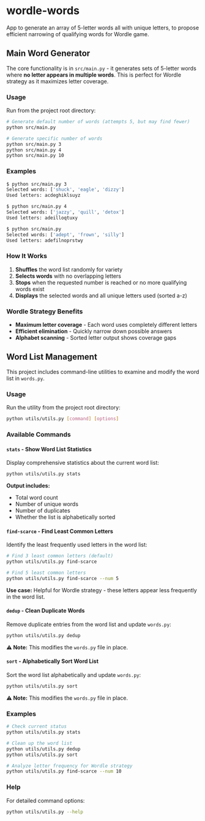 # wordle-words
App to generate an array of 5-letter words all with unique letters, to propose efficient narrowing of qualifying words for Wordle game.

## Main Word Generator

The core functionality is in `src/main.py` - it generates sets of 5-letter words where **no letter appears in multiple words**. This is perfect for Wordle strategy as it maximizes letter coverage.

### Usage

Run from the project root directory:

```bash
# Generate default number of words (attempts 5, but may find fewer)
python src/main.py

# Generate specific number of words
python src/main.py 3
python src/main.py 4
python src/main.py 10
```

### Examples

```bash
$ python src/main.py 3
Selected words: ['shuck', 'eagle', 'dizzy']
Used letters: acdeghiklsuyz

$ python src/main.py 4
Selected words: ['jazzy', 'quill', 'detox']
Used letters: adeilloqtuxy

$ python src/main.py
Selected words: ['adept', 'frown', 'silly']
Used letters: adefilnoprstwy
```

### How It Works

1. **Shuffles** the word list randomly for variety
2. **Selects words** with no overlapping letters
3. **Stops** when the requested number is reached or no more qualifying words exist
4. **Displays** the selected words and all unique letters used (sorted a-z)

### Wordle Strategy Benefits

- **Maximum letter coverage** - Each word uses completely different letters
- **Efficient elimination** - Quickly narrow down possible answers
- **Alphabet scanning** - Sorted letter output shows coverage gaps

## Word List Management

This project includes command-line utilities to examine and modify the word list in `words.py`.

### Usage

Run the utility from the project root directory:

```bash
python utils/utils.py [command] [options]
```

### Available Commands

#### `stats` - Show Word List Statistics
Display comprehensive statistics about the current word list:
```bash
python utils/utils.py stats
```
**Output includes:**
- Total word count
- Number of unique words
- Number of duplicates
- Whether the list is alphabetically sorted

#### `find-scarce` - Find Least Common Letters
Identify the least frequently used letters in the word list:
```bash
# Find 3 least common letters (default)
python utils/utils.py find-scarce

# Find 5 least common letters
python utils/utils.py find-scarce --num 5
```
**Use case:** Helpful for Wordle strategy - these letters appear less frequently in the word list.

#### `dedup` - Clean Duplicate Words
Remove duplicate entries from the word list and update `words.py`:
```bash
python utils/utils.py dedup
```
**⚠️ Note:** This modifies the `words.py` file in place.

#### `sort` - Alphabetically Sort Word List
Sort the word list alphabetically and update `words.py`:
```bash
python utils/utils.py sort
```
**⚠️ Note:** This modifies the `words.py` file in place.

### Examples

```bash
# Check current status
python utils/utils.py stats

# Clean up the word list
python utils/utils.py dedup
python utils/utils.py sort

# Analyze letter frequency for Wordle strategy
python utils/utils.py find-scarce --num 10
```

### Help

For detailed command options:
```bash
python utils/utils.py --help
```

